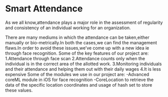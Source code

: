 # Smart Attendance

As we all know,attendance plays a major role in the assessment of regularity and consistency of an individual working for an organization.

There are many mediums in which the attendance can be taken,either manually or bio-metrically.In both the cases,we can find the management flaws.In order to avoid these issues,we’ve come up with a new idea ie through face recognition.
Some of the key features of our project are:
1.Attendance through face scan
2.Attendance counts only when the individual is in the correct area of the allotted work.
3.Monitoring individuals and their attendance and helping them out with their daily wages
4.It is less expensive
Some of the modules we use in our project are:
-Advanced coreML module in iOS for face recognition
-CoreLocation to retrieve the data of the specific location coordinates and usage of hash set to store these values.
